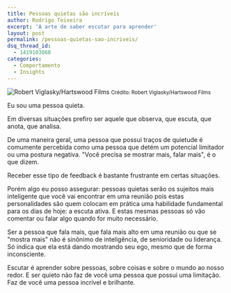 ```yaml
---
title: Pessoas quietas são incríveis
author: Rodrigo Teixeira
excerpt: 'A arte de saber escutar para aprender'
layout: post
permalink: /pessoas-quietas-sao-incriveis/
dsq_thread_id:
  - 1419103068
categories:
  - Comportamento
  - Insights
---
```


![Robert Viglasky/Hartswood Films](https://media.npr.org/assets/img/2014/11/03/sh3_3_3_wide-e9d45fe8f843df5ac1eaaef86b3bb487d7acfc36-s800-c85.jpg)
<small>Crédito: Robert Viglasky/Hartswood Films</small>


Eu sou uma pessoa quieta. 

Em diversas situações prefiro ser aquele que observa, que escuta, que anota, que analisa. 

De uma maneira geral, uma pessoa que possui traços de quietude é comumente percebida como uma pessoa que detém um potencial limitador ou uma postura negativa. "Você precisa se mostrar mais, falar mais", é o que dizem. 

Receber esse tipo de feedback é bastante frustrante em certas situações. 

Porém algo eu posso assegurar: pessoas quietas serão os sujeitos mais inteligente que você vai encontrar em uma reunião pois estas personalidades são quem colocam em prática uma habilidade fundamental para os dias de hoje: a escuta ativa. E estas mesmas pessoas só vão comentar ou falar algo quando for muito necessário. 

Ser a pessoa que fala mais, que fala mais alto em uma reunião ou que se "mostra mais" não é sinônimo de inteligência, de senioridade ou liderança. Só indica que ela está dando mostrando seu ego, mesmo que de forma inconsciente. 

Escutar é aprender sobre pessoas, sobre coisas e sobre o mundo ao nosso redor. E ser quieto não faz de você uma pessoa que possui uma limitação. Faz de você uma pessoa incrível e brilhante. 